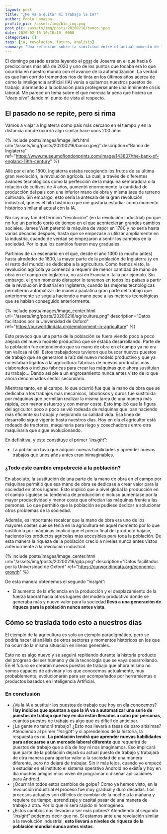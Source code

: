 ```yaml
---
layout: post
title: "¿Me va a quitar mi trabajo la IA?"
author: Pablo Lanaspa
profile_pic: /assets/img/bio_img.png
post_pic: /assets/img/posts/20200216/banco.jpeg
date: 2020-02-16 10:10:10 -0000
categories: []
tags: [ia, revolucion, futuro, analisis]
summary: "Una reflexión sobre la similitud entre el actual momento de la IA y la revolución industrial del siglo XVIII."
---
```


El domingo pasado estaba leyendo el [post](https://medium.com/@jrgomezutrilla/rompiendo-el-hielo-6-predicciones-para-los-años-posteriores-a-2020-c21ffa4d7423) de Joserra en el que hacía 6 predicciones más allá de 2020 y uno de los puntos que tocaba era lo que ocurriría en nuestro mundo con el avance de la automatización. La verdad es que han corrido tremendos ríos de tinta en los últimos años acerca de cómo la inteligencia artificial (IA) venía a quitarnos nuestros puestos de trabajo, alarmando a la población para protegerse ante una inminente crisis laboral. Me parece un tema sobre el que merecía la pena que hiciera un “*deep dive*” dando mi punto de vista al respecto.

## El pasado no se repite, pero si rima

Vamos a viajar a Inglaterra como país más cercano en el tiempo y en la distancia donde ocurrió algo similar hace unos 200 años.

{% include posts/images/image_left.html url="/assets/img/posts/20200216/banco.jpeg" description="Banco de Inglaterra" ref="https://www.museumoflondonprints.com/image/143807/the-bank-of-england-19th-century" %}

Allá por el año 1800, Inglaterra estaba recogiendo los frutos de su última gran revolución, la revolución agrícola. La cual, a través de diferentes avances tecnológicos como la perfección de la máquina sembradora o la rotación de cultivos de 4 años, aumentó enormemente la cantidad de producción del país con una inferior mano de obra y misma área de terreno cultivado. Sin embargo, esto sería la antesala de la gran revolución industrial, que es el hito histórico que me gustaría estudiar como momento histórico similar al actual con la IA.

No soy muy fan del término “revolución” (en la revolución industrial) porque no fue un periodo corto de tiempo en el que acontecieran grandes cambios sociales. James Watt patentó la máquina de vapor en 1780 y no sería hasta varias décadas después, hasta que se empezase a utilizar ampliamente en la industria, cuando de verdad se empezaron a sentir los cambios en la sociedad. Por lo que los cambios fueron muy graduales.

Partimos de un escenario en el que, desde el año 1300 (o mucho antes) hasta alrededor de 1800, la mayor parte de la población de Inglaterra (y en el resto del mundo) se dedicaba a la agricultura. Como hemos visto, la revolución agrícola ya comenzó a requerir de menor cantidad de mano de obra en el campo en Inglaterra, no así en Francia o Italia por ejemplo. Sin embargo, el gran momento disruptor lo tenemos en todos los países a partir de la revolución industrial en Inglaterra, cuando las mejoras tecnológicas permitieron automatizar de manera paulatina gran parte del trabajo que anteriormente se seguía haciendo a mano pese a las mejoras tecnológicas que se habían conseguido anteriormente.

{% include posts/images/image_center.html url="/assets/img/posts/20200216/agriculture.png" description="Datos facilitados por la Universidad de Oxford" ref="https://ourworldindata.org/employment-in-agriculture" %}

Esto provocó que una parte de la población se fuera viendo poco a poco alejada del nuevo modelo productivo que se estaba desarrollando. Parte de la población fue entendiendo que su mano de obra en el campo ya no era tan valiosa ni útil. Estos trabajadores tuvieron que buscar nuevos puestos de trabajo que se generaron a raíz del nuevo modelo productivo y que ya no estaban ligados a la agricultura: fábricas de nuevos productos más elaborados o incluso fábricas para crear las máquinas que ahora sustituían su trabajo... Dando así pie a un engrosamiento nunca antes visto de lo que ahora denominados sector secundario.

Mientras tanto, en el campo, lo que ocurrió fue que la mano de obra que se dedicaba a los trabajos más mecánicos, laboriosos y duros fue sustituida por máquinas que permitían realizar la misma tarea de una manera más rápida, con menor esfuerzo y con menor coste. Esto implicó que la figura del agricultor poco a poco se vió rodeada de máquinas que iban haciendo más eficiente su trabajo y mejorando su calidad vida. Esa línea de desarrollo sigue vigente hasta nuestros días. Hoy en día el agricultor está rodeado de tractores, maquinaria para riego y cosechadoras entre otra maquinaria que sigue evolucionando.

En definitiva, y este constituye el primer “*insight*”:
* La población tuvo que adquirir nuevas habilidades y aprender nuevos trabajos que unos años antes eran inimaginables.

### ¿Todo este cambio empobreció a la población?

En absoluto, la sustitución de una parte de la mano de obra en el campo por máquinas permitió que esa mano de obra se dedicase a crear valor para la sociedad en otros lugares. Esto implicó que a nivel global la producción en el campo siguiese su tendencia de producción e incluso aumentase por la mayor productividad y menor coste que ofrecían las máquinas frente a las personas. Lo que permitió que la población se pudiese dedicar a solucionar otros problemas de la sociedad.

Además, es importante recalcar que la mano de obra era uno de los mayores costes que se tenía en la agricultura en aquel momento por lo que sustituirla por máquinas implicó que el precio final del producto bajase, haciendo los productos agrícolas más accesibles para toda la población. De esta manera la riqueza de la población creció a niveles nunca antes vistos anteriormente a la revolución industrial.

{% include posts/images/image_center.html url="/assets/img/posts/20200216/gdp.png" description="Datos facilitados por la Universidad de Oxford" ref="https://ourworldindata.org/economic-growth" %}

De esta manera obtenemos el segundo “*insight*”:
* El aumento de la eficiencia en la producción y el desplazamiento de la fuerza laboral hacia otros lugares del modelo productivo donde se generaba más y nuevo valor para la sociedad **llevó a una generación de riqueza para la población nunca antes vista**.

## Cómo se traslada todo esto a nuestros días

El ejemplo de la agricultura es solo un ejemplo paradigmático, pero se podría hacer el análisis de otros sectores y momentos históricos en los que ha ocurrido la misma situación en líneas generales.

Esto no es algo nuevo y se seguirá repitiendo durante la historia producto del progreso del ser humano y de la tecnología que se vaya desarrollando. En el futuro se crearán nuevos puestos de trabajo que ahora mismo no somos capaces de adivinar y los que conocemos actualmente, muy probablemente, evolucionarán para ser acompañados por herramientas o productos basados en Inteligencia Artificial.

### En conclusión

* ¿Va la IA a sustituir los puestos de trabajo que hoy en día conocemos? **Hay indicios que apuntan a que la IA va a automatizar una serie de puestos de trabajo que hoy en día están llevados a cabo por personas**, cuantos puestos de trabajo es algo que es difícil de anticipar.
* ¿La gente no tendrá trabajo? ¿Esto nos llevará a tasas de paro altísimas? Atendiendo al primer “*insight*” y si aprendemos de la historia, la respuesta es no. **La población tendrá que aprender nuevas habilidades para adecuarse a un mercado laboral diferente** que requerirá de puestos de trabajo que a día de hoy ni nos imaginamos. Eso implicará que parte de la población dejará su actual puesto de trabajo y trabajará de otra manera para aportar valor a la sociedad de una manera diferente, pero no dejará de trabajar. Sin ir más lejos, cuando yo empecé a estudiar en el instituto el sistema operativo Android no existía y hoy en día muchos amigos míos viven de programar o diseñar aplicaciones para Android.
* ¿Ocurrirán todos estos cambios de golpe? Como ya hemos visto, en la revolución industrial el proceso fue muy gradual y duró décadas. Los procesos actuales son difíciles de cambiar de la noche a la mañana y requiere de tiempo, aprendizaje y capital pasar de una manera de trabajo a otra. Por lo que ni será rápido ni homogéneo.
* ¿Estos cambios nos llevarán a ser más pobres? Atendiendo al segundo “*insight*” podemos decir que no. Si estamos ante una revolución similar a la revolución industrial, **esto llevará a niveles de riqueza de la población mundial nunca antes vistos**.
